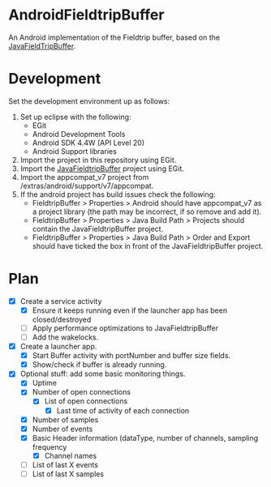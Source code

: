 AndroidFieldtripBuffer
======================

An Android implementation of the Fieldtrip buffer, based on the [JavaFieldTripBuffer](https://github.com/Wieke/JavaFieldtripBuffer).

Development
=============

Set the development environment up as follows:

1. Set up eclipse with the following:
	- EGit
	- Android Development Tools
	- Android SDK 4.4W (API Level 20)
	- Android Support libraries
2. Import the project in this repository using EGit.
3. Import the [JavaFieldtripBuffer](https://github.com/Wieke/JavaFieldtripBuffer) project using EGit.
4. Import the appcompat_v7 project from <SDKPATH>/extras/android/support/v7/appcompat.
5. If the android project has build issues check the following:
	- FieldtripBuffer > Properties > Android should have appcompat_v7 as a project library (the path may be incorrect, if so remove and add it).
	- FieldtripBuffer > Properties > Java Build Path > Projects should contain the JavaFieldtripBuffer project.
	- FieldtripBuffer > Properties > Java Build Path > Order and Export should have ticked the box in front of the JavaFieldtripBuffer project.

Plan
==================

- [x] Create a service activity
	- [x] Ensure it keeps running even if the launcher app has been closed/destroyed
	- [ ] Apply performance optimizations to JavaFieldtripBuffer
	- [ ] Add the wakelocks.
- [x] Create a launcher app.
	- [x] Start Buffer activity with portNumber and buffer size fields.
	- [x] Show/check if buffer is already running.
- [x] Optional stuff: add some basic monitoring things.
	- [x] Uptime
	- [x] Number of open connections
		- [x] List of open connections
			- [x] Last time of activity of each connection
	- [x] Number of samples
	- [x] Number of events
	- [x] Basic Header information (dataType, number of channels, sampling frequency
		- [x] Channel names
	- [ ] List of last X events
	- [ ] List of last X samples